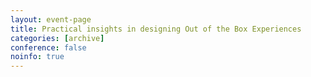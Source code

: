 ```yaml
---
layout: event-page
title: Practical insights in designing Out of the Box Experiences
categories: [archive]
conference: false
noinfo: true
---
```




